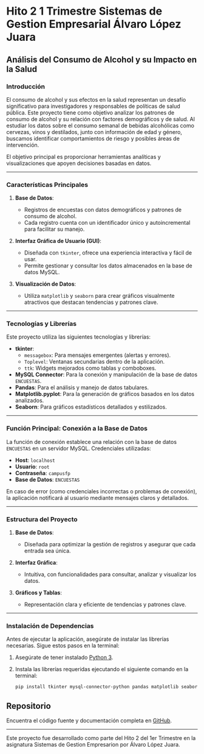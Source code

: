 # Hito 2 1 Trimestre Sistemas de Gestion Empresarial Álvaro López Juara
## Análisis del Consumo de Alcohol y su Impacto en la Salud

### Introducción
El consumo de alcohol y sus efectos en la salud representan un desafío significativo para investigadores y responsables de políticas de salud pública. Este proyecto tiene como objetivo analizar los patrones de consumo de alcohol y su relación con factores demográficos y de salud. Al estudiar los datos sobre el consumo semanal de bebidas alcohólicas como cervezas, vinos y destilados, junto con información de edad y género, buscamos identificar comportamientos de riesgo y posibles áreas de intervención.

El objetivo principal es proporcionar herramientas analíticas y visualizaciones que apoyen decisiones basadas en datos.

---

### Características Principales
1. **Base de Datos**:  
   - Registros de encuestas con datos demográficos y patrones de consumo de alcohol.  
   - Cada registro cuenta con un identificador único y autoincremental para facilitar su manejo.  

2. **Interfaz Gráfica de Usuario (GUI)**:  
   - Diseñada con `tkinter`, ofrece una experiencia interactiva y fácil de usar.  
   - Permite gestionar y consultar los datos almacenados en la base de datos MySQL.  

3. **Visualización de Datos**:  
   - Utiliza `matplotlib` y `seaborn` para crear gráficos visualmente atractivos que destacan tendencias y patrones clave.

---

### Tecnologías y Librerías
Este proyecto utiliza las siguientes tecnologías y librerías:

- **tkinter**:
  - `messagebox`: Para mensajes emergentes (alertas y errores).
  - `Toplevel`: Ventanas secundarias dentro de la aplicación.
  - `ttk`: Widgets mejorados como tablas y comboboxes.
- **MySQL Connector**: Para la conexión y manipulación de la base de datos `ENCUESTAS`.
- **Pandas**: Para el análisis y manejo de datos tabulares.
- **Matplotlib.pyplot**: Para la generación de gráficos basados en los datos analizados.
- **Seaborn**: Para gráficos estadísticos detallados y estilizados.

---

### Función Principal: Conexión a la Base de Datos
La función de conexión establece una relación con la base de datos `ENCUESTAS` en un servidor MySQL. Credenciales utilizadas:

- **Host**: `localhost`
- **Usuario**: `root`
- **Contraseña**: `campusfp`
- **Base de Datos**: `ENCUESTAS`

En caso de error (como credenciales incorrectas o problemas de conexión), la aplicación notificará al usuario mediante mensajes claros y detallados.

---

### Estructura del Proyecto
1. **Base de Datos**:
   - Diseñada para optimizar la gestión de registros y asegurar que cada entrada sea única.

2. **Interfaz Gráfica**:
   - Intuitiva, con funcionalidades para consultar, analizar y visualizar los datos.

3. **Gráficos y Tablas**:
   - Representación clara y eficiente de tendencias y patrones clave.

---

### Instalación de Dependencias
Antes de ejecutar la aplicación, asegúrate de instalar las librerías necesarias. Sigue estos pasos en la terminal:

1. Asegúrate de tener instalado [Python 3](https://www.python.org/downloads/).
2. Instala las librerías requeridas ejecutando el siguiente comando en la terminal:

   ```bash
   pip install tkinter mysql-connector-python pandas matplotlib seaborn

## Repositorio
Encuentra el código fuente y documentación completa en [GitHub](https://github.com/AlvaroLopez31/Hito2_1Trim_SGE_ALJ.git).

---

Este proyecto fue desarrollado como parte del Hito 2 del 1er Trimestre en la asignatura Sistemas de Gestion Empresarion por Álvaro López Juara.





